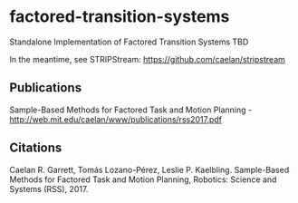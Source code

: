 # factored-transition-systems

Standalone Implementation of Factored Transition Systems TBD

In the meantime, see STRIPStream: https://github.com/caelan/stripstream

## Publications

Sample-Based Methods for Factored Task and Motion Planning - http://web.mit.edu/caelan/www/publications/rss2017.pdf

## Citations

Caelan R. Garrett, Tomás Lozano-Pérez, Leslie P. Kaelbling. Sample-Based Methods for Factored Task and Motion Planning, Robotics: Science and Systems (RSS), 2017.
